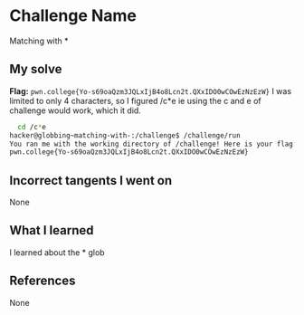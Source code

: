 # Challenge Name
Matching with *

## My solve
**Flag:** `pwn.college{Yo-s69oaQzm3JQLxIjB4o8Lcn2t.QXxIDO0wCOwEzNzEzW}`
I was limited to only 4 characters, so I figured /c*e ie using the c and e of challenge would work, which it did.

```bash
  cd /c*e
hacker@globbing~matching-with-:/challenge$ /challenge/run
You ran me with the working directory of /challenge! Here is your flag:
pwn.college{Yo-s69oaQzm3JQLxIjB4o8Lcn2t.QXxIDO0wCOwEzNzEzW}
```
## Incorrect tangents I went on
None

## What I learned
I learned about the * glob

## References 
None
